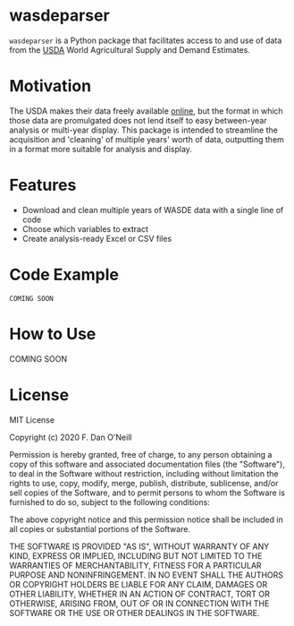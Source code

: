 # wasdeparser

`wasdeparser` is a Python package that facilitates access to and use of data from the [USDA](https://www.usda.gov/) World Agricultural Supply and Demand Estimates.

# Motivation

The USDA makes their data freely available [online](https://usda.library.cornell.edu/concern/publications/3t945q76s?locale=en&page=13#release-items), but the format in which those data are promulgated does not lend itself to easy between-year analysis or multi-year display. This package is intended to streamline the acquisition and 'cleaning' of multiple years' worth of data, outputting them in a format more suitable for analysis and display. 

# Features

* Download and clean multiple years of WASDE data with a single line of code
* Choose which variables to extract
* Create analysis-ready Excel or CSV files

# Code Example

```
COMING SOON
```

# How to Use

COMING SOON

# License
MIT License

Copyright (c) 2020 F. Dan O'Neill

Permission is hereby granted, free of charge, to any person obtaining a copy
of this software and associated documentation files (the "Software"), to deal
in the Software without restriction, including without limitation the rights
to use, copy, modify, merge, publish, distribute, sublicense, and/or sell
copies of the Software, and to permit persons to whom the Software is
furnished to do so, subject to the following conditions:

The above copyright notice and this permission notice shall be included in all
copies or substantial portions of the Software.

THE SOFTWARE IS PROVIDED "AS IS", WITHOUT WARRANTY OF ANY KIND, EXPRESS OR
IMPLIED, INCLUDING BUT NOT LIMITED TO THE WARRANTIES OF MERCHANTABILITY,
FITNESS FOR A PARTICULAR PURPOSE AND NONINFRINGEMENT. IN NO EVENT SHALL THE
AUTHORS OR COPYRIGHT HOLDERS BE LIABLE FOR ANY CLAIM, DAMAGES OR OTHER
LIABILITY, WHETHER IN AN ACTION OF CONTRACT, TORT OR OTHERWISE, ARISING FROM,
OUT OF OR IN CONNECTION WITH THE SOFTWARE OR THE USE OR OTHER DEALINGS IN THE
SOFTWARE.